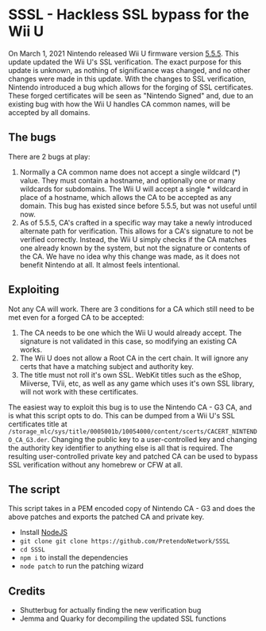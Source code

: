 # SSSL - Hackless SSL bypass for the Wii U

On March 1, 2021 Nintendo released Wii U firmware version [5.5.5](https://wiiubrew.org/wiki/5.5.5). This update updated the Wii U's SSL verification. The exact purpose for this update is unknown, as nothing of significance was changed, and no other changes were made in this update. With the changes to SSL verification, Nintendo introduced a bug which allows for the forging of SSL certificates. These forged certificates will be seen as "Nintendo Signed" and, due to an existing bug with how the Wii U handles CA common names, will be accepted by all domains.

## The bugs
There are 2 bugs at play:

1. Normally a CA common name does not accept a single wildcard (\*) value. They must contain a hostname, and optionally one or many wildcards for subdomains. The Wii U will accept a single \* wildcard in place of a hostname, which allows the CA to be accepted as any domain. This bug has existed since before 5.5.5, but was not useful until now.
2. As of 5.5.5, CA's crafted in a specific way may take a newly introduced alternate path for verification. This allows for a CA's signature to not be verified correctly. Instead, the Wii U simply checks if the CA matches one already known by the system, but not the signature or contents of the CA. We have no idea why this change was made, as it does not benefit Nintendo at all. It almost feels intentional.

## Exploiting
Not any CA will work. There are 3 conditions for a CA which still need to be met even for a forged CA to be accepted:

1. The CA needs to be one which the Wii U would already accept. The signature is not validated in this case, so modifying an existing CA works.
2. The Wii U does not allow a Root CA in the cert chain. It will ignore any certs that have a matching subject and authority key.
3. The title must not roll it's own SSL. WebKit titles such as the eShop, Miiverse, TVii, etc, as well as any game which uses it's own SSL library, will not work with these certificates.

The easiest way to exploit this bug is to use the Nintendo CA - G3 CA, and is what this script opts to do. This can be dumped from a Wii U's SSL certificates title at `/storage_mlc/sys/title/0005001b/10054000/content/scerts/CACERT_NINTENDO_CA_G3.der`. Changing the public key to a user-controlled key and changing the authority key identifier to anything else is all that is required. The resulting user-controlled private key and patched CA can be used to bypass SSL verification without any homebrew or CFW at all.

## The script
This script takes in a PEM encoded copy of Nintendo CA - G3 and does the above patches and exports the patched CA and private key.

- Install [NodeJS](https://nodejs.org/)
- `git clone git clone https://github.com/PretendoNetwork/SSSL`
- `cd SSSL`
- `npm i` to install the dependencies
- `node patch` to run the patching wizard

## Credits
- Shutterbug for actually finding the new verification bug
- Jemma and Quarky for decompiling the updated SSL functions